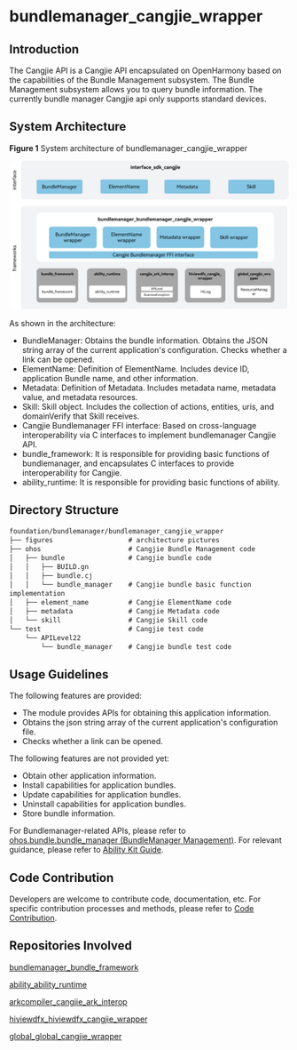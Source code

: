 # **bundlemanager_cangjie_wrapper**

## Introduction

The Cangjie API is a Cangjie API encapsulated on OpenHarmony based on the capabilities of the Bundle Management subsystem. The Bundle Management subsystem allows you to query bundle information. The currently bundle manager Cangjie api only supports standard devices.

## System Architecture

**Figure 1** System architecture of bundlemanager_cangjie_wrapper

![System architecture of bundlemanager_cangjie_wrapper](figures/bundlemanager_cangjie_wrapper_architecture_en.png)

As shown in the architecture:

- BundleManager: Obtains the bundle information. Obtains the JSON string array of the current application's configuration. Checks whether a link can be opened.
- ElementName: Definition of ElementName. Includes device ID, application Bundle name, and other information.
- Metadata: Definition of Metadata. Includes metadata name, metadata value, and metadata resources.
- Skill: Skill object. Includes the collection of actions, entities, uris, and domainVerify that Skill receives.
- Cangjie Bundlemanager FFI interface: Based on cross-language interoperability via C interfaces to implement bundlemanager Cangjie API.
- bundle_framework: It is responsible for providing basic functions of bundlemanager, and encapsulates C interfaces to provide interoperability for Cangjie.
- ability_runtime: It is responsible for providing basic functions of ability.

## Directory Structure

```
foundation/bundlemanager/bundlemanager_cangjie_wrapper
├── figures                   # architecture pictures
├── ohos                      # Cangjie Bundle Management code
│   ├── bundle                # Cangjie bundle code
│   │   ├── BUILD.gn
│   │   ├── bundle.cj
│   │   └── bundle_manager    # Cangjie bundle basic function implementation
│   ├── element_name          # Cangjie ElementName code
│   ├── metadata              # Cangjie Metadata code
│   └── skill                 # Cangjie Skill code
└── test                      # Cangjie test code
    └── APILevel22
        └── bundle_manager    # Cangjie bundle test code
```


## Usage Guidelines

The following features are provided:

  - The module provides APIs for obtaining this application information.
  - Obtains the json string array of the current application's configuration file.
  - Checks whether a link can be opened.


The following features are not provided yet:

  - Obtain other application information.
  - Install capabilities for application bundles.
  - Update capabilities for application bundles.
  - Uninstall capabilities for application bundles.
  - Store bundle information.


For Bundlemanager-related APIs, please refer to [ohos.bundle.bundle_manager (BundleManager Management)](https://gitcode.com/openharmony-sig/arkcompiler_cangjie_ark_interop/blob/master/doc/API_Reference/source_en/apis/AbilityKit/cj-apis-bundle_manager.md). For relevant guidance, please refer to [Ability Kit Guide](https://gitcode.com/openharmony-sig/arkcompiler_cangjie_ark_interop/blob/master/doc/Dev_Guide/source_en/application-models/cj-abilitykit-overview.md).

## Code Contribution

Developers are welcome to contribute code, documentation, etc. For specific contribution processes and methods, please refer to [Code Contribution](https://gitcode.com/openharmony/docs/blob/master/en/contribute/code-contribution.md).

## Repositories Involved

[bundlemanager_bundle_framework](https://gitcode.com/openharmony/bundlemanager_bundle_framework)

[ability_ability_runtime](https://gitcode.com/openharmony/ability_ability_runtime)

[arkcompiler_cangjie_ark_interop](https://gitcode.com/openharmony-sig/arkcompiler_cangjie_ark_interop)

[hiviewdfx_hiviewdfx_cangjie_wrapper](https://gitcode.com/openharmony-sig/hiviewdfx_hiviewdfx_cangjie_wrapper)

[global_global_cangjie_wrapper](https://gitcode.com/openharmony-sig/global_global_cangjie_wrapper)
